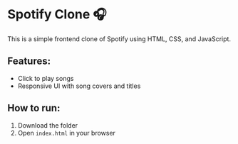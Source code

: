 # Spotify Clone 🎧

This is a simple frontend clone of Spotify using HTML, CSS, and JavaScript.

## Features:
- Click to play songs
- Responsive UI with song covers and titles

## How to run:
1. Download the folder
2. Open `index.html` in your browser

